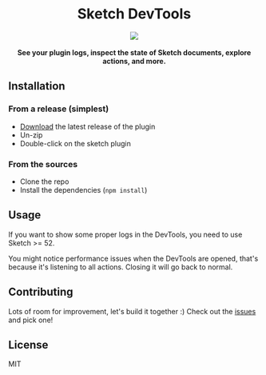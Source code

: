 <h1 align="center">Sketch DevTools</h1>

<div align="center">
  <img src="https://user-images.githubusercontent.com/3254314/32320758-1dc414d8-bfbf-11e7-9282-1d57fc53874d.png" />
</div>
<br />
<div align="center">
  <strong>See your plugin logs, inspect the state of Sketch documents, explore actions, and more.</strong>
</div>

## Installation

### From a release (simplest)

- [Download](https://github.com/skpm/sketch-dev-tools/releases/latest) the latest release of the plugin
- Un-zip
- Double-click on the sketch plugin

### From the sources

- Clone the repo
- Install the dependencies (`npm install`)

## Usage

If you want to show some proper logs in the DevTools, you need to use Sketch >= 52.

You might notice performance issues when the DevTools are opened, that's because it's listening to all actions. Closing it will go back to normal.

## Contributing

Lots of room for improvement, let's build it together :) Check out the [issues](https://github.com/skpm/sketch-dev-tools/issues) and pick one!

## License

MIT
